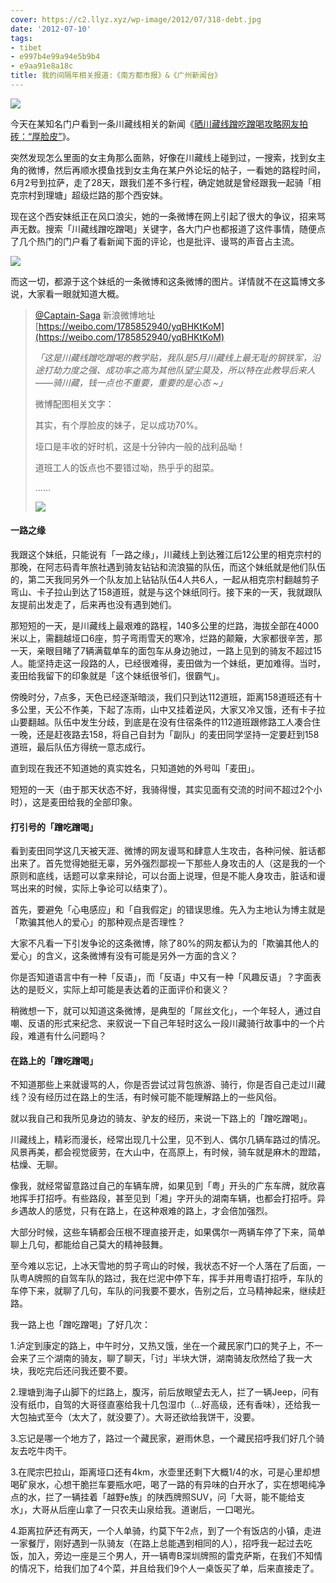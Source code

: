 ```yaml
---
cover: https://c2.llyz.xyz/wp-image/2012/07/318-debt.jpg
date: '2012-07-10'
tags:
- tibet
- e997b4e99a94e5b9b4
- e9aa91e8a18c
title: 我的间隔年相关报道:《南方都市报》&《广州新闻台》
---
```


![](https://c2.llyz.xyz/wp-image/2012/07/318-debt.jpg)

今天在某知名门户看到一条川藏线相关的新闻《[晒川藏线蹭吃蹭喝攻略网友拍砖：“厚脸皮”](https://cd.qq.com/a/20120711/000045.htm)》。

突然发现怎么里面的女主角那么面熟，好像在川藏线上碰到过，一搜索，找到女主角的微博，然后再顺水摸鱼找到女主角在某户外论坛的帖子，一看她的路程时间，6月2号到拉萨，走了28天，跟我们差不多行程，确定她就是曾经跟我一起骑「相克宗村到理塘」超级烂路的那个西安妹。

现在这个西安妹纸正在风口浪尖，她的一条微博在网上引起了很大的争议，招来骂声无数。搜索「川藏线蹭吃蹭喝」关键字，各大门户也都报道了这件事情，随便点了几个热门的门户看了看新闻下面的评论，也是批评、谩骂的声音占主流。

![](https://c2.llyz.xyz/wp-image/2012/07/318-debt-news.png)

而这一切，都源于这个妹纸的一条微博和这条微博的图片。详情就不在这篇博文多说，大家看一眼就知道大概。

> [@Captain-Saga](https://weibo.com/1785852940/yqBHKtKoM) 新浪微博地址 [https://weibo.com/1785852940/yqBHKtKoM](https://weibo.com/1785852940/yqBHKtKoM)
> 
> _「这是川藏线蹭吃蹭喝的教学贴，我队是5月川藏线上最无耻的钢铁军，沿途打劫力度之强、成功率之高为其他队望尘莫及，所以特在此教导后来人——骑川藏，钱一点也不重要，重要的是心态 ~」_
> 
> 微博配图相关文字：
> 
> 其实，有个厚脸皮的妹子，足以成功70%。
> 
> 垭口是丰收的好时机，这是十分钟内一般的战利品呦！
> 
> 道班工人的饭点也不要错过呦，热乎乎的甜菜。
> 
> ……
> 
> ![](https://c2.llyz.xyz/wp-image/2012/07/318-debt-weibo.png)

#### 一路之缘

我跟这个妹纸，只能说有「一路之缘」，川藏线上到达雅江后12公里的相克宗村的那晚，在阿志码青年旅社遇到骑友钻钻和流浪猫的队伍，而这个妹纸就是他们队伍的，第二天我同另外一个队友加上钻钻队伍4人共6人，一起从相克宗村翻越剪子弯山、卡子拉山到达了158道班，就是与这个妹纸同行。接下来的一天，我就跟队友提前出发走了，后来再也没有遇到她们。

那短短的一天，是川藏线上最艰难的路程，140多公里的烂路，海拔全部在4000米以上，需翻越垭口6座，剪子弯雨雪天的寒冷，烂路的颠簸，大家都很辛苦，那一天，亲眼目睹了7辆满载单车的面包车从身边驰过，一路上见到的骑友不超过15人。能坚持走这一段路的人，已经很难得，麦田做为一个妹纸，更加难得。当时，麦田给我留下的印象就是「这个妹纸很爷们，很霸气」。

傍晚时分，7点多，天色已经逐渐暗淡，我们只到达112道班，距离158道班还有十多公里，天公不作美，下起了冻雨，山中又挂着逆风，大家又冷又饿，还有卡子拉山要翻越。队伍中发生分歧，到底是在没有住宿条件的112道班跟修路工人凑合住一晚，还是赶夜路去158，将自己自封为「副队」的麦田同学坚持一定要赶到158道班，最后队伍方得统一意志成行。

直到现在我还不知道她的真实姓名，只知道她的外号叫「麦田」。

短短的一天（由于那天状态不好，我骑得慢，其实见面有交流的时间不超过2个小时），这是麦田给我的全部印象。

#### 打引号的「蹭吃蹭喝」

看到麦田同学这几天被天涯、微博的网友谩骂和肆意人生攻击，各种问候、脏话都出来了。首先觉得她挺无辜，另外强烈鄙视一下那些人身攻击的人（这是我的一个原则和底线，话题可以拿来辩论，可以台面上说理，但是不能人身攻击，脏话和谩骂出来的时候，实际上争论可以结束了）。

首先，要避免「心电感应」和「自我假定」的错误思维。先入为主地认为博主就是「欺骗其他人的爱心」的那种观点是否理性？

大家不凡看一下引发争论的这条微博，除了80%的网友都认为的「欺骗其他人的爱心」的含义，这条微博有没有可能是另外一方面的含义？

你是否知道语言中有一种「反语」，而「反语」中又有一种「风趣反语」？字面表达的是贬义，实际上却可能是表达着的正面评价和褒义？

稍微想一下，就可以知道这条微博，是典型的「屌丝文化」，一个年轻人，通过自嘲、反语的形式来纪念、来叙说一下自己年轻时这么一段川藏骑行故事中的一个片段，难道有什么问题吗？

#### 在路上的「蹭吃蹭喝」

不知道那些上来就谩骂的人，你是否尝试过背包旅游、骑行，你是否自己走过川藏线？没有经历过在路上的生活，有时候可能不能理解路上的一些风俗。

就以我自己和我所见身边的骑友、驴友的经历，来说一下路上的「蹭吃蹭喝」。

川藏线上，精彩而漫长，经常出现几十公里，见不到人、偶尔几辆车路过的情况。风景再美，都会视觉疲劳，在大山中，在高原上，有时候，骑车就是麻木的蹬踏，枯燥、无聊。

像我，就经常留意路过自己的车辆车牌，如果见到「粤」开头的广东车牌，就欣喜地挥手打招呼。有些路段，甚至见到「湘」字开头的湖南车辆，也都会打招呼。异乡遇故人的感觉，只有在路上，在这种艰难的路上，才会倍加强烈。

大部分时候，这些车辆都会压根不理直接开走，如果偶尔一两辆车停了下来，简单聊上几句，都能给自己莫大的精神鼓舞。

至今难以忘记，上冰天雪地的剪子弯山的时候，我状态不好一个人落在了后面，一队粤A牌照的自驾车队的路过，我在烂泥中停下车，挥手并用粤语打招呼，车队的车停下来，就聊了几句，车队的问我要不要水，告别之后，立马精神起来，继续赶路。

我一路上也「蹭吃蹭喝」了好几次：

1.泸定到康定的路上，中午时分，又热又饿，坐在一个藏民家门口的凳子上，不一会来了三个湖南的骑友，聊了聊天，「讨」半块大饼，湖南骑友欣然给了我一大块，我吃完后还问我还要不要。

2.理塘到海子山脚下的烂路上，腹泻，前后放眼望去无人，拦了一辆Jeep，问有没有纸巾，自驾的大哥径直塞给我十几包湿巾（...好高级，还有香味），还给我一大包抽式至今（太大了，就没要了）。大哥还欲给我饼干，没要。

3.忘记是哪一个地方了，路过一个藏民家，避雨休息，一个藏民招呼我们好几个骑友去吃牛肉干。

3.在爬宗巴拉山，距离垭口还有4km，水壶里还剩下大概1/4的水，可是心里却想喝矿泉水，心想干脆拦车要瓶水吧，喝了一路的有异味的白开水了，实在想喝纯净点的水，拦了一辆挂着「越野e族」的陕西牌照SUV，问「大哥，能不能给支水」，大哥从后座山拿了一只农夫山泉给我。道谢后，一口喝光。

4.距离拉萨还有两天，一个人单骑，约莫下午2点，到了一个有饭店的小镇，走进一家餐厅，刚好遇到一队骑友（在路上总能遇到相同的人），招呼我一起过去吃饭，加入，旁边一座是三个男人，开一辆粤B深圳牌照的雷克萨斯，在我们不知情的情况下，给我们加了4个菜，并且给我们9个人一桌饭买了单，后来直接走了。
